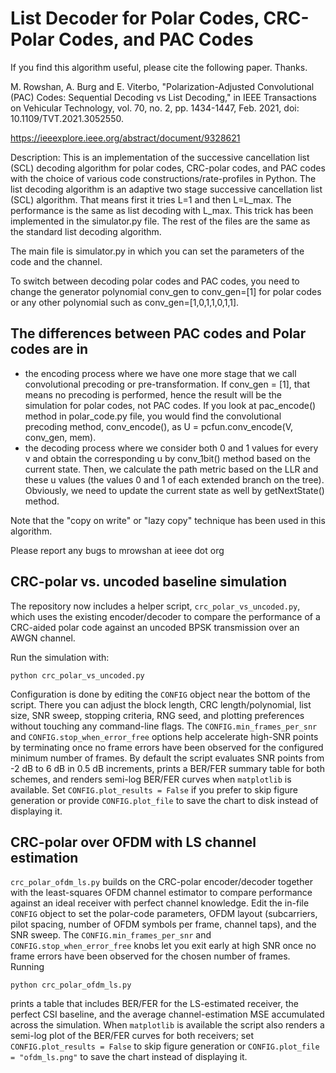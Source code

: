 # List Decoder for Polar Codes, CRC-Polar Codes, and PAC Codes
If you find this algorithm useful, please cite the following paper. Thanks.

M. Rowshan, A. Burg and E. Viterbo, "Polarization-Adjusted Convolutional (PAC) Codes: Sequential Decoding vs List Decoding," in IEEE Transactions on Vehicular Technology, vol. 70, no. 2, pp. 1434-1447, Feb. 2021, doi: 10.1109/TVT.2021.3052550.

https://ieeexplore.ieee.org/abstract/document/9328621

Description: 
This is an implementation of the successive cancellation list (SCL) decoding algorithm for polar codes, CRC-polar codes, and PAC codes with the choice of various code constructions/rate-profiles in Python. 
The list decoding algorithm is an adaptive two stage successive cancellation list (SCL) algorithm. That means first it tries L=1 and then L=L_max. The performance is the same as list decoding with L_max. This trick has been implemented in the simulator.py file. The rest of the files are the same as the standard list decoding algorithm.

The main file is simulator.py in which you can set the parameters of the code and the channel.

To switch between decoding polar codes and PAC codes, you need to change the generator polynomial conv_gen to conv_gen=[1] for polar codes or any other polynomial such as conv_gen=[1,0,1,1,0,1,1].

## The differences between PAC codes and Polar codes are in 
- the encoding process where we have one more stage that we call convolutional precoding or pre-transformation. If conv_gen = [1], that means no precoding is performed, hence the result will be the simulation for polar codes, not PAC codes. If you look at  pac_encode() method in polar_code.py file, you would find the convolutional precoding method, conv_encode(), as U = pcfun.conv_encode(V, conv_gen, mem).
- the decoding process where we consider both 0 and 1 values for every v and obtain the corresponding u by conv_1bit() method based on the current state. Then, we calculate the path metric based on the LLR and these u values (the values 0 and 1 of each extended branch on the tree). Obviously, we need to update the current state as well by getNextState() method.

Note that the "copy on write" or "lazy copy" technique has been used in this algorithm.

Please report any bugs to mrowshan at ieee dot org

## CRC-polar vs. uncoded baseline simulation

The repository now includes a helper script, `crc_polar_vs_uncoded.py`, which
uses the existing encoder/decoder to compare the performance of a CRC-aided
polar code against an uncoded BPSK transmission over an AWGN channel.

Run the simulation with:

```
python crc_polar_vs_uncoded.py
```

Configuration is done by editing the `CONFIG` object near the bottom of the
script. There you can adjust the block length, CRC length/polynomial, list size,
SNR sweep, stopping criteria, RNG seed, and plotting preferences without
touching any command-line flags. The `CONFIG.min_frames_per_snr` and
`CONFIG.stop_when_error_free` options help accelerate high-SNR points by
terminating once no frame errors have been observed for the configured minimum
number of frames. By default the script evaluates SNR points from -2 dB to 6 dB
in 0.5 dB increments, prints a BER/FER summary table for both schemes, and
renders semi-log BER/FER curves when `matplotlib` is available. Set
`CONFIG.plot_results = False` if you prefer to skip figure generation or provide
`CONFIG.plot_file` to save the chart to disk instead of displaying it.

## CRC-polar over OFDM with LS channel estimation

`crc_polar_ofdm_ls.py` builds on the CRC-polar encoder/decoder together with the
least-squares OFDM channel estimator to compare performance against an ideal
receiver with perfect channel knowledge. Edit the in-file `CONFIG` object to set
the polar-code parameters, OFDM layout (subcarriers, pilot spacing, number of
OFDM symbols per frame, channel taps), and the SNR sweep. The
`CONFIG.min_frames_per_snr` and `CONFIG.stop_when_error_free` knobs let you exit
early at high SNR once no frame errors have been observed for the chosen number
of frames. Running

```
python crc_polar_ofdm_ls.py
```

prints a table that includes BER/FER for the LS-estimated receiver, the perfect
CSI baseline, and the average channel-estimation MSE accumulated across the
simulation. When `matplotlib` is available the script also renders a semi-log
plot of the BER/FER curves for both receivers; set `CONFIG.plot_results = False`
to skip figure generation or `CONFIG.plot_file = "ofdm_ls.png"` to save the
chart instead of displaying it.
